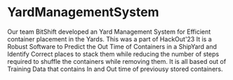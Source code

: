 # YardManagementSystem
Our team BitShift developed an Yard Management System for Efficient container placement in the Yards. This was a part of HackOut'23
It is a Robust Software to Predict the Out Time of Containers in a ShipYard and Identify Correct places to stack them while reducing the number of steps required to shuffle the containers while removing them. It is all based out of Training Data that contains In and Out time of previousy stored containers.

